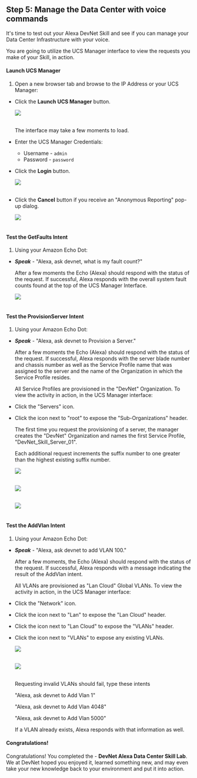 ## Step 5: Manage the Data Center with voice commands

It's time to test out your Alexa DevNet Skill and see if you can manage your Data Center Infrastructure with your voice.

You are going to utilize the UCS Manager interface to view the requests you make of your Skill, in action.

#### Launch UCS Manager
1. Open a new browser tab and browse to the IP Address or your UCS Manager:

  - Click the **Launch UCS Manager** button.

      ![](assets/images/image-49.jpg)<br/><br/>

    The interface may take a few moments to load.

  - Enter the UCS Manager Credentials:

    - Username - `admin`
    - Password - `password`

  - Click the **Login** button.

      ![](assets/images/image-50.jpg)<br/><br/>

  - Click the **Cancel** button if you receive an "Anonymous Reporting" pop-up dialog.

      ![](assets/images/image-51.jpg)<br/><br/>

#### Test the GetFaults Intent
1. Using your Amazon Echo Dot:

  - ***Speak*** - "Alexa, ask devnet, what is my fault count?"

    After a few moments the Echo (Alexa) should respond with the status of the request. If successful, Alexa responds with the overall system fault counts found at the top of the UCS Manager Interface.

      ![](assets/images/image-52.jpg)<br/><br/>

#### Test the ProvisionServer Intent
1. Using your Amazon Echo Dot:

  - ***Speak*** - "Alexa, ask devnet to Provision a Server."

    After a few moments the Echo (Alexa) should respond with the status of the request. If successful, Alexa responds with the server blade number and chassis number as well as the Service Profile name that was assigned to the server and the name of the Organization in which the Service Profile resides.

    All Service Profiles are provisioned in the "DevNet" Organization. To view the activity in action, in the UCS Manager interface:

  - Click the "Servers" icon.

  - Click the icon next to "root" to expose the "Sub-Organizations" header.

    The first time you request the provisioning of a server, the manager creates the "DevNet" Organization and names the first Service Profile, "DevNet_Skill_Server_01".

    Each additional request increments the suffix number to one greater than the highest existing suffix number.

    ![](assets/images/image-55.jpg)<br/><br/>

    ![](assets/images/image-56.jpg)<br/><br/>

    ![](assets/images/image-57.jpg)<br/><br/>

#### Test the AddVlan Intent
1. Using your Amazon Echo Dot:

  - ***Speak*** - "Alexa, ask devnet to add VLAN 100."

    After a few moments, the Echo (Alexa) should respond with the status of the request. If successful, Alexa responds with a message indicating the result of the AddVlan intent.

      All VLANs are provisioned as "Lan Cloud" Global VLANs. To view the activity in action, in the UCS Manager interface:

  - Click the "Network" icon.

  - Click the icon next to "Lan" to expose the "Lan Cloud" header.

  - Click the icon next to "Lan Cloud" to expose the "VLANs" header.

  - Click the icon next to "VLANs" to expose any existing VLANs.

    ![](assets/images/image-58.jpg)<br/><br/>

    ![](assets/images/image-59.jpg)<br/><br/>

    Requesting invalid VLANs should fail, type these intents

    "Alexa, ask devnet to Add Vlan 1"

    "Alexa, ask devnet to Add Vlan 4048"

    "Alexa, ask devnet to Add Vlan 5000"

    If a VLAN already exists, Alexa responds with that information as well.


#### Congratulations!
Congratulations! You completed the - **DevNet Alexa Data Center Skill Lab**. We at DevNet hoped you enjoyed it, learned something new, and may even take your new knowledge back to your environment and put it into action.
